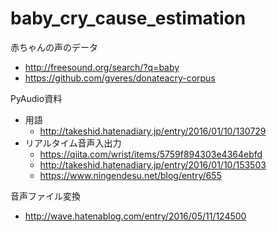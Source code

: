 # baby_cry_cause_estimation

赤ちゃんの声のデータ
- http://freesound.org/search/?q=baby
- https://github.com/gveres/donateacry-corpus

PyAudio資料
- 用語
    - http://takeshid.hatenadiary.jp/entry/2016/01/10/130729
- リアルタイム音声入出力
    - https://qiita.com/wrist/items/5759f894303e4364ebfd
    - http://takeshid.hatenadiary.jp/entry/2016/01/10/153503
    - https://www.ningendesu.net/blog/entry/655

音声ファイル変換
- http://wave.hatenablog.com/entry/2016/05/11/124500
